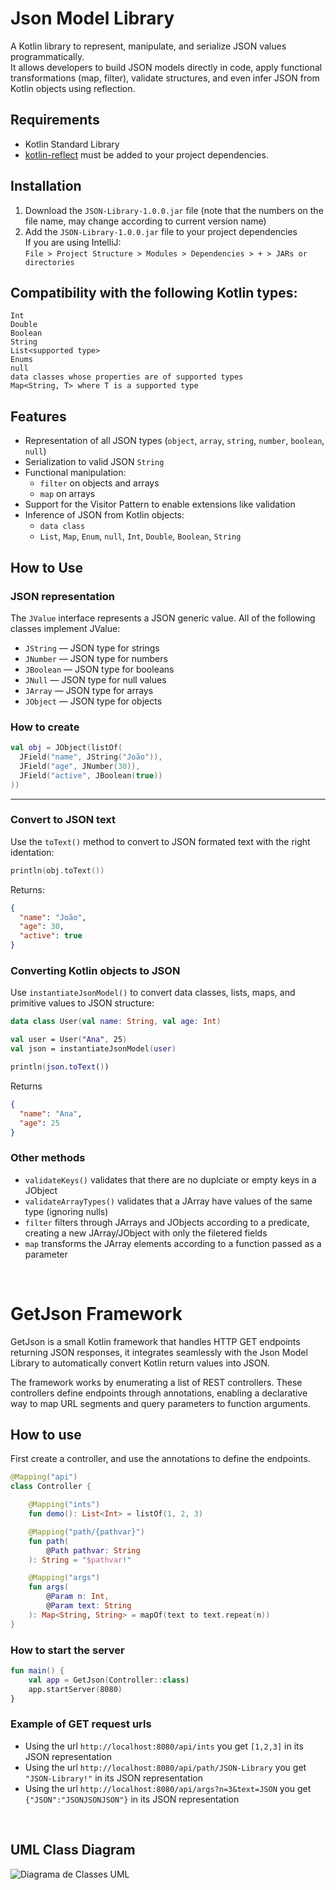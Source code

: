 <h1>Json Model Library</h1>

A Kotlin library to represent, manipulate, and serialize JSON values programmatically.</br>
It allows developers to build JSON models directly in code, apply functional transformations (map, filter), validate structures, and even infer JSON from Kotlin objects using reflection.

<h2>Requirements</h2>

- Kotlin Standard Library
- [kotlin-reflect](https://mvnrepository.com/artifact/org.jetbrains.kotlin/kotlin-reflect) must be added to your project dependencies.

<h2>Installation</h2>

1. Download the `JSON-Library-1.0.0.jar` file (note that the numbers on the file name, may change according to current version name)
2. Add the `JSON-Library-1.0.0.jar` file to your project dependencies  
   If you are using IntelliJ:  
   `File > Project Structure > Modules > Dependencies > + > JARs or directories`

<h2>Compatibility with the following Kotlin types:</h2>

`Int`</br>
`Double`</br>
`Boolean`</br>
`String`</br>
`List<supported type>`</br>
`Enums`</br>
`null`</br>
`data classes whose properties are of supported types`</br>
`Map<String, T> where T is a supported type`</br>

<h2>Features</h2>

- Representation of all JSON types (`object`, `array`, `string`, `number`, `boolean`, `null`)
- Serialization to valid JSON `String`
- Functional manipulation:
  - `filter` on objects and arrays
  - `map` on arrays
- Support for the Visitor Pattern to enable extensions like validation
- Inference of JSON from Kotlin objects:
  - `data class`
  - `List`, `Map`, `Enum`, `null`, `Int`, `Double`, `Boolean`, `String`
 
<h2>How to Use</h2>

<h3>JSON representation</h3>

The `JValue` interface represents a JSON generic value. All of the following classes implement JValue:

- `JString` — JSON type for strings
- `JNumber` — JSON type for numbers
- `JBoolean` — JSON type for booleans
- `JNull` — JSON type for null values
- `JArray` — JSON type for arrays
- `JObject` — JSON type for objects

<h3>How to create</h3> 

```kotlin
val obj = JObject(listOf(
  JField("name", JString("João")),
  JField("age", JNumber(30)),
  JField("active", JBoolean(true))
))
```

---

<h3>Convert to JSON text</h3> 

Use the `toText()` method to convert to JSON formated text with the right identation:

```kotlin
println(obj.toText())
```

Returns:

```json
{
  "name": "João",
  "age": 30,
  "active": true
}
```

<h3>Converting Kotlin objects to JSON</h3> 

Use `instantiateJsonModel()` to convert data classes, lists, maps, and primitive values to JSON structure:

```kotlin
data class User(val name: String, val age: Int)

val user = User("Ana", 25)
val json = instantiateJsonModel(user)

println(json.toText())
```
Returns

```json
{
  "name": "Ana",
  "age": 25
}
```
<h3>Other methods</h3>

 - `validateKeys()` validates that there are no duplciate or empty keys in a JObject
 - `validateArrayTypes()` validates that a JArray have values of the same type (ignoring nulls)
 - `filter` filters through JArrays and JObjects according to a predicate, creating a new JArray/JObject with only the filetered fields
 - `map` transforms the JArray elements according to a function passed as a parameter 


</br>
<h1>GetJson Framework</h1>

GetJson is a small Kotlin framework that handles HTTP GET endpoints returning JSON responses, it integrates seamlessly with the Json Model Library to automatically convert Kotlin return values into JSON.

The framework works by enumerating a list of REST controllers. These controllers define endpoints through annotations, enabling a declarative way to map URL segments and query parameters to function arguments.

<h2>How to use</h2>

First create a controller, and use the annotations to define the endpoints.

```kotlin
@Mapping("api")
class Controller {

    @Mapping("ints")
    fun demo(): List<Int> = listOf(1, 2, 3)

    @Mapping("path/{pathvar}")
    fun path(
        @Path pathvar: String
    ): String = "$pathvar!"

    @Mapping("args")
    fun args(
        @Param n: Int,
        @Param text: String
    ): Map<String, String> = mapOf(text to text.repeat(n))
}
```
<h3>How to start the server</h3>

```kotlin
fun main() {
    val app = GetJson(Controller::class)
    app.startServer(8080)
}
```
<h3>Example of GET request urls</h3>

 - Using the url `http://localhost:8080/api/ints` you get `[1,2,3]` in its JSON representation<br>
 - Using the url `http://localhost:8080/api/path/JSON-Library` you get `"JSON-Library!"` in its JSON representation<br>
 - Using the url `http://localhost:8080/api/args?n=3&text=JSON` you get `{"JSON":"JSONJSONJSON"}` in its JSON representation<br>
<br>

<h2>UML Class Diagram</h2>
 
![Diagrama de Classes UML](https://github.com/user-attachments/assets/b38ffdde-8c7d-446c-a31a-4ac3c944b41e)
